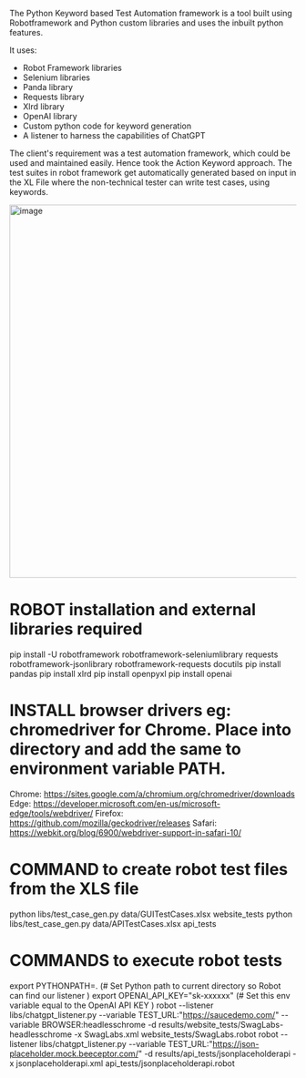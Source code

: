 
The Python Keyword based Test Automation framework is a tool built using Robotframework and Python custom libraries and uses the inbuilt python features.

It uses:
* Robot Framework libraries
* Selenium libraries
* Panda library
* Requests library 
* Xlrd library
* OpenAI library
* Custom python code for keyword generation 
* A listener to harness the capabilities of ChatGPT
  
The client's requirement was a test automation framework, which could be used and maintained easily. Hence took the Action Keyword approach.
The test suites in robot framework get automatically generated based on input in the XL File where the non-technical tester can write test cases, using keywords.


<img width="655" alt="image" src="https://github.com/user-attachments/assets/6534e344-920d-4805-9209-13e090dc9137" />




# ROBOT installation and external libraries required

pip install -U robotframework robotframework-seleniumlibrary requests robotframework-jsonlibrary robotframework-requests docutils
pip install pandas
pip install xlrd
pip install openpyxl
pip install openai

# INSTALL browser drivers eg: chromedriver for Chrome. Place into directory and add the same to environment variable PATH.

Chrome: https://sites.google.com/a/chromium.org/chromedriver/downloads
Edge: https://developer.microsoft.com/en-us/microsoft-edge/tools/webdriver/
Firefox: https://github.com/mozilla/geckodriver/releases
Safari: https://webkit.org/blog/6900/webdriver-support-in-safari-10/

# COMMAND to create robot test files from the XLS file
python libs/test_case_gen.py data/GUITestCases.xlsx website_tests
python libs/test_case_gen.py data/APITestCases.xlsx api_tests

# COMMANDS to execute robot tests

export PYTHONPATH=.   (# Set Python path to current directory so Robot can find our listener )
export OPENAI_API_KEY="sk-xxxxxx"  (# Set this env variable equal to the OpenAI API KEY )
robot --listener libs/chatgpt_listener.py --variable TEST_URL:"https://saucedemo.com/" --variable BROWSER:headlesschrome -d results/website_tests/SwagLabs-headlesschrome -x SwagLabs.xml website_tests/SwagLabs.robot
robot --listener libs/chatgpt_listener.py --variable TEST_URL:"https://json-placeholder.mock.beeceptor.com/" -d results/api_tests/jsonplaceholderapi -x jsonplaceholderapi.xml api_tests/jsonplaceholderapi.robot